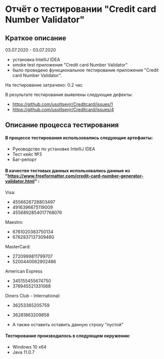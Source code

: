 # Отчёт о тестировании "Credit card Number Validator"

## Краткое описание

03.07.2020 - 03.07.2020 
* установка IntelliJ IDEA
* smoke test приложения "Credit card Number Validator"
* было проведено функциональное тестирование приложения "Credit card Number Validator".


На тестирование затрачено: 0.2 час

В результате тестирования выявлены следующие дефекты:

* https://github.com/usoltsevjr/Creditcard/issues/1
* https://github.com/usoltsevjr/Creditcard/issues/4

## Описание процесса тестирования
#### В процессе тестирования использовались следующие артефакты:

* Руководство по установке IntelliJ IDEA
* Тест кейс №3
* Баг-репорт


#### В качестве тестовых данных использовались данные из "https://www.freeformatter.com/credit-card-number-generator-validator.html" :

Visa:
* 4556626728803497
* 4916396675119009
* 4556892854017768076

Maestro:
* 6761020383750134
* 6762837137309480

MasterCard:
* 2720999811799707
* 5200440062902486

American Express
* 345155455674750
* 376945521331068

Diners Club - International:
* 36253365205759
* 36281863209858

* А также оставить оставить данную строку "пустой"

#### Тестирование производилось в следующем окружении:

* Windows 10 x64 
* Java 11.0.7
